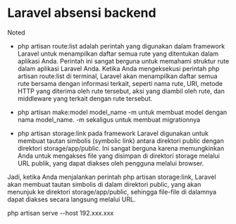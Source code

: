 # Laravel absensi backend

Noted
* php artisan route:list adalah perintah yang digunakan dalam framework Laravel untuk menampilkan daftar semua rute yang ditentukan dalam aplikasi Anda. Perintah ini sangat berguna untuk memahami struktur rute dalam aplikasi Laravel Anda. Ketika Anda mengeksekusi perintah php artisan route:list di terminal, Laravel akan menampilkan daftar semua rute bersama dengan informasi terkait, seperti nama rute, URI, metode HTTP yang diterima oleh rute tersebut, aksi yang diambil oleh rute, dan middleware yang terkait dengan rute tersebut.

* php artisan make:model model_name -m untuk membuat model dengan nama model_name. -m sekaligus untuk membuat migrationnya


* php artisan storage:link pada framework Laravel digunakan untuk membuat tautan simbolis (symbolic link) antara direktori public dengan direktori storage/app/public. Ini sangat berguna karena memungkinkan Anda untuk mengakses file yang disimpan di direktori storage melalui URL publik, yang dapat diakses oleh pengguna melalui browser.

Jadi, ketika Anda menjalankan perintah php artisan storage:link, Laravel akan membuat tautan simbolis di dalam direktori public, yang akan menunjuk ke direktori storage/app/public, sehingga file-file di dalamnya dapat diakses secara langsung melalui URL.

php artisan serve --host 192.xxx.xxx
